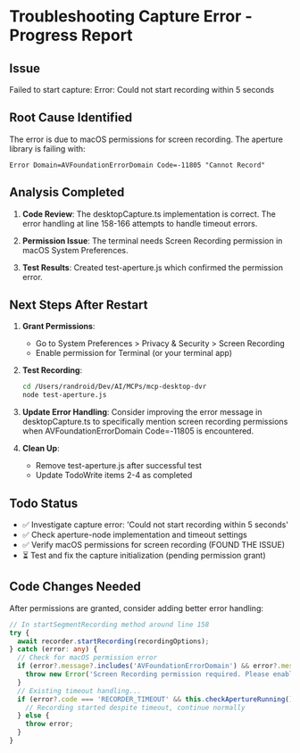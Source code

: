 # Troubleshooting Capture Error - Progress Report

## Issue
Failed to start capture: Error: Could not start recording within 5 seconds

## Root Cause Identified
The error is due to macOS permissions for screen recording. The aperture library is failing with:
```
Error Domain=AVFoundationErrorDomain Code=-11805 "Cannot Record"
```

## Analysis Completed

1. **Code Review**: The desktopCapture.ts implementation is correct. The error handling at line 158-166 attempts to handle timeout errors.

2. **Permission Issue**: The terminal needs Screen Recording permission in macOS System Preferences.

3. **Test Results**: Created test-aperture.js which confirmed the permission error.

## Next Steps After Restart

1. **Grant Permissions**:
   - Go to System Preferences > Privacy & Security > Screen Recording
   - Enable permission for Terminal (or your terminal app)

2. **Test Recording**:
   ```bash
   cd /Users/randroid/Dev/AI/MCPs/mcp-desktop-dvr
   node test-aperture.js
   ```

3. **Update Error Handling**: Consider improving the error message in desktopCapture.ts to specifically mention screen recording permissions when AVFoundationErrorDomain Code=-11805 is encountered.

4. **Clean Up**:
   - Remove test-aperture.js after successful test
   - Update TodoWrite items 2-4 as completed

## Todo Status
- ✅ Investigate capture error: 'Could not start recording within 5 seconds' 
- ✅ Check aperture-node implementation and timeout settings
- ✅ Verify macOS permissions for screen recording (FOUND THE ISSUE)
- ⏳ Test and fix the capture initialization (pending permission grant)

## Code Changes Needed
After permissions are granted, consider adding better error handling:

```typescript
// In startSegmentRecording method around line 158
try {
  await recorder.startRecording(recordingOptions);
} catch (error: any) {
  // Check for macOS permission error
  if (error?.message?.includes('AVFoundationErrorDomain') && error?.message?.includes('-11805')) {
    throw new Error('Screen Recording permission required. Please enable in System Preferences > Privacy & Security > Screen Recording');
  }
  // Existing timeout handling...
  if (error?.code === 'RECORDER_TIMEOUT' && this.checkApertureRunning()) {
    // Recording started despite timeout, continue normally
  } else {
    throw error;
  }
}
```